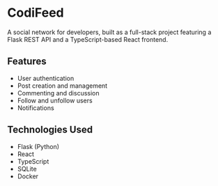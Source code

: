 # CodiFeed

A social network for developers, built as a full-stack project featuring a Flask REST API and a TypeScript-based React frontend.

## Features

- User authentication
- Post creation and management
- Commenting and discussion
- Follow and unfollow users
- Notifications

## Technologies Used

- Flask (Python)
- React
- TypeScript
- SQLite
- Docker
